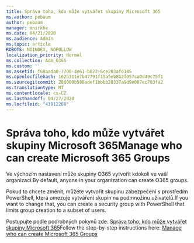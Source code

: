 ```yaml
---
title: Správa toho, kdo může vytvářet skupiny Microsoft 365
ms.author: pebaum
author: pebaum
manager: mnirkhe
ms.date: 04/21/2020
ms.audience: Admin
ms.topic: article
ROBOTS: NOINDEX, NOFOLLOW
localization_priority: Normal
ms.collection: Adm_O365
ms.custom: ''
ms.assetid: f68aada0-7700-4e61-b822-6ce203afd145
ms.openlocfilehash: 1625311e7b47791f15a5eb8b2f057ca0d49c75f1
ms.sourcegitcommit: 286000b588adef1bbbb28337a9d9e087ec783fa2
ms.translationtype: MT
ms.contentlocale: cs-CZ
ms.lasthandoff: 04/27/2020
ms.locfileid: "43912288"
---
```

# <a name="manage-who-can-create-microsoft-365-groups"></a><span data-ttu-id="998c9-102">Správa toho, kdo může vytvářet skupiny Microsoft 365</span><span class="sxs-lookup"><span data-stu-id="998c9-102">Manage who can create Microsoft 365 Groups</span></span>

<span data-ttu-id="998c9-103">Ve výchozím nastavení může skupiny O365 vytvořit kdokoli ve vaší organizaci.</span><span class="sxs-lookup"><span data-stu-id="998c9-103">By default, anyone in your organization can create O365 groups.</span></span>
  
<span data-ttu-id="998c9-104">Pokud to chcete změnit, můžete vytvořit skupinu zabezpečení s prostředím PowerShell, která omezuje vytváření skupin na podmnožinu uživatelů.</span><span class="sxs-lookup"><span data-stu-id="998c9-104">If you want to change that, you can create a security group with PowerShell that limits group creation to a subset of users.</span></span>
  
<span data-ttu-id="998c9-105">Postupujte podle podrobných pokynů zde: [Správa toho, kdo může vytvářet skupiny Microsoft 365](https://docs.microsoft.com/office365/admin/create-groups/manage-creation-of-groups)</span><span class="sxs-lookup"><span data-stu-id="998c9-105">Follow the step-by-step instructions here: [Manage who can create Microsoft 365 Groups](https://docs.microsoft.com/office365/admin/create-groups/manage-creation-of-groups)</span></span>
  

